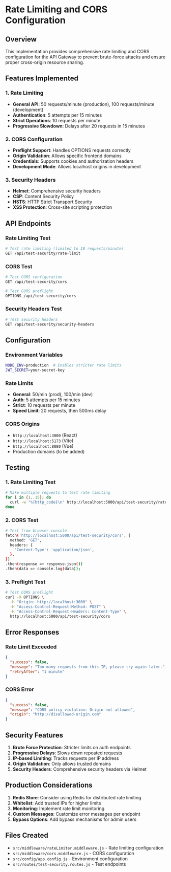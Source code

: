 # Rate Limiting and CORS Configuration

## Overview
This implementation provides comprehensive rate limiting and CORS configuration for the API Gateway to prevent brute-force attacks and ensure proper cross-origin resource sharing.

## Features Implemented

### 1. Rate Limiting
- **General API**: 50 requests/minute (production), 100 requests/minute (development)
- **Authentication**: 5 attempts per 15 minutes
- **Strict Operations**: 10 requests per minute
- **Progressive Slowdown**: Delays after 20 requests in 15 minutes

### 2. CORS Configuration
- **Preflight Support**: Handles OPTIONS requests correctly
- **Origin Validation**: Allows specific frontend domains
- **Credentials**: Supports cookies and authorization headers
- **Development Mode**: Allows localhost origins in development

### 3. Security Headers
- **Helmet**: Comprehensive security headers
- **CSP**: Content Security Policy
- **HSTS**: HTTP Strict Transport Security
- **XSS Protection**: Cross-site scripting protection

## API Endpoints

### Rate Limiting Test
```bash
# Test rate limiting (limited to 10 requests/minute)
GET /api/test-security/rate-limit
```

### CORS Test
```bash
# Test CORS configuration
GET /api/test-security/cors

# Test CORS preflight
OPTIONS /api/test-security/cors
```

### Security Headers Test
```bash
# Test security headers
GET /api/test-security/security-headers
```

## Configuration

### Environment Variables
```bash
NODE_ENV=production  # Enables stricter rate limits
JWT_SECRET=your-secret-key
```

### Rate Limits
- **General**: 50/min (prod), 100/min (dev)
- **Auth**: 5 attempts per 15 minutes
- **Strict**: 10 requests per minute
- **Speed Limit**: 20 requests, then 500ms delay

### CORS Origins
- `http://localhost:3000` (React)
- `http://localhost:5173` (Vite)
- `http://localhost:8080` (Vue)
- Production domains (to be added)

## Testing

### 1. Rate Limiting Test
```bash
# Make multiple requests to test rate limiting
for i in {1..15}; do
  curl -w "%{http_code}\n" http://localhost:5000/api/test-security/rate-limit
done
```

### 2. CORS Test
```bash
# Test from browser console
fetch('http://localhost:5000/api/test-security/cors', {
  method: 'GET',
  headers: {
    'Content-Type': 'application/json',
  },
})
.then(response => response.json())
.then(data => console.log(data));
```

### 3. Preflight Test
```bash
# Test CORS preflight
curl -X OPTIONS \
  -H "Origin: http://localhost:3000" \
  -H "Access-Control-Request-Method: POST" \
  -H "Access-Control-Request-Headers: Content-Type" \
  http://localhost:5000/api/test-security/cors
```

## Error Responses

### Rate Limit Exceeded
```json
{
  "success": false,
  "message": "Too many requests from this IP, please try again later.",
  "retryAfter": "1 minute"
}
```

### CORS Error
```json
{
  "success": false,
  "message": "CORS policy violation: Origin not allowed",
  "origin": "http://disallowed-origin.com"
}
```

## Security Features

1. **Brute Force Protection**: Stricter limits on auth endpoints
2. **Progressive Delays**: Slows down repeated requests
3. **IP-based Limiting**: Tracks requests per IP address
4. **Origin Validation**: Only allows trusted domains
5. **Security Headers**: Comprehensive security headers via Helmet

## Production Considerations

1. **Redis Store**: Consider using Redis for distributed rate limiting
2. **Whitelist**: Add trusted IPs for higher limits
3. **Monitoring**: Implement rate limit monitoring
4. **Custom Messages**: Customize error messages per endpoint
5. **Bypass Options**: Add bypass mechanisms for admin users

## Files Created
- `src/middleware/rateLimiter.middleware.js` - Rate limiting configuration
- `src/middleware/cors.middleware.js` - CORS configuration
- `src/config/app.config.js` - Environment configuration
- `src/routes/test-security.routes.js` - Test endpoints
